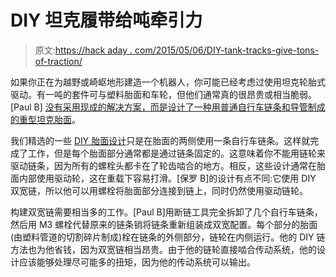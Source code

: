 # DIY 坦克履带给吨牵引力

> 原文:[https://hack aday . com/2015/05/06/DIY-tank-tracks-give-tons-of-traction/](https://hackaday.com/2015/05/06/diy-tank-tracks-give-tons-of-traction/)

如果你正在为越野或崎岖地形建造一个机器人，你可能已经考虑过使用坦克轮胎式驱动。有一吨的套件可与塑料胎面和车轮，但他们通常真的很昂贵或相当脆弱。[Paul B] [没有采用现成的解决方案，而是设计了一种用普通自行车链条和导管制成的重型坦克胎面](http://letsmakerobots.com/content/how-i-made-my-tracks)。

我们精选的一些 [DIY 胎面设计](http://hackaday.com/2012/10/17/tank-tread-robot-build-aims-for-a-smooth-ride/)只是在胎面的两侧使用一条自行车链条。这样就完成了工作，但是每个胎面部分通常都是通过链条固定的。这意味着你不能用链轮来驱动链条，因为所有的螺栓头都卡在了轮齿啮合的地方。相反，这些设计通常在胎面内部使用驱动轮，这在重载下容易打滑。[保罗 B]的设计有点不同:它使用 DIY 双宽链，所以他可以用螺栓将胎面部分连接到链上，同时仍然使用驱动链轮。

构建双宽链需要相当多的工作。[Paul B]用断链工具完全拆卸了几个自行车链条，然后用 M3 螺栓代替原来的链条销将链条重新组装成双宽配置。每个部分的胎面(由塑料管道的切割碎片制成)栓在链条的外侧部分，链轮在内侧运行。他的 DIY 链方法也为他省钱，因为双宽链相当昂贵。由于他的链轮直接啮合传动系统，他的设计应该能够处理尽可能多的扭矩，因为他的传动系统可以输出。